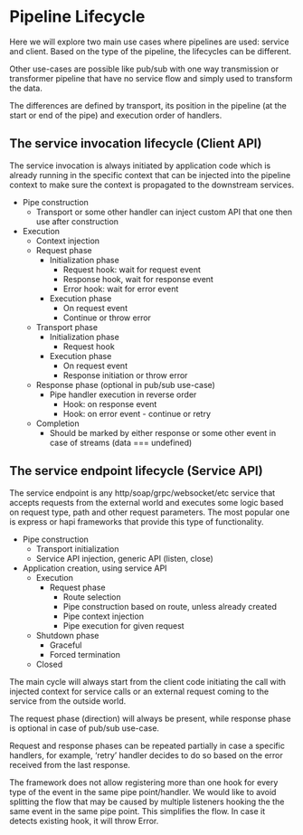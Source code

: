# Pipeline Lifecycle

Here we will explore two main use cases where pipelines are used: service and client.
Based on the type of the pipeline, the lifecycles can be different.

Other use-cases are possible like pub/sub with one way transmission or transformer pipeline that have no service flow and simply used to transform the data.

The differences are defined by transport, its position in the pipeline (at the start or end of the pipe) and execution order of handlers.

## The service invocation lifecycle (Client API)

The service invocation is always initiated by application code which is already running in the specific context that can be injected into the pipeline context to make sure the context is propagated to the downstream services.

* Pipe construction
    * Transport or some other handler can inject custom API that one then use after construction
* Execution
    * Context injection
    * Request phase
        * Initialization phase
            * Request hook: wait for request event
            * Response hook, wait for response event
            * Error hook: wait for error event
        * Execution phase
            * On request event
            * Continue or throw error
    * Transport phase
        * Initialization phase
            * Request hook
        * Execution phase
            * On request event
            * Response initiation or throw error
    * Response phase (optional in pub/sub use-case)
        * Pipe handler execution in reverse order
            * Hook: on response event
            * Hook: on error event - continue or retry
    * Completion
        * Should be marked by either response or some other event in case of streams (data === undefined)

## The service endpoint lifecycle (Service API)

The service endpoint is any http/soap/grpc/websocket/etc service that accepts requests from the external world and executes some logic based on request type, path and other request parameters. The most popular one is express or hapi frameworks that provide this type of functionality.

* Pipe construction
    * Transport initialization
    * Service API injection, generic API (listen, close)
* Application creation, using service API
    * Execution
        * Request phase
            * Route selection
            * Pipe construction based on route, unless already created
            * Pipe context injection
            * Pipe execution for given request
    * Shutdown phase
        * Graceful
        * Forced termination
    * Closed

The main cycle will always start from the client code initiating the call with injected context for service calls or an external request coming to the service from the outside world.

The request phase (direction) will always be present, while response phase is optional in case of pub/sub use-case.

Request and response phases can be repeated partially in case a specific handlers, for example, ‘retry’ handler decides to do so based on the error received from the last response.

The framework does not allow registering more than one hook for every type of the event in the same pipe point/handler. We would like to avoid splitting the flow that may be caused by multiple listeners hooking the the same event in the same pipe point. This simplifies the flow. In case it detects existing hook, it will throw Error.
